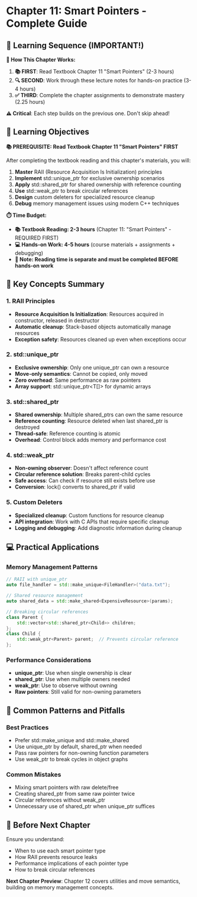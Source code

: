 # Chapter 11: Smart Pointers - Complete Guide

## 📖 Learning Sequence (IMPORTANT!)

**🔄 How This Chapter Works:**
1. **📚 FIRST**: Read Textbook Chapter 11 "Smart Pointers" (2-3 hours)
2. **🔍 SECOND**: Work through these lecture notes for hands-on practice (3-4 hours)
3. **✅ THIRD**: Complete the chapter assignments to demonstrate mastery (2.25 hours)

**⚠️ Critical**: Each step builds on the previous one. Don't skip ahead!

## 🎯 Learning Objectives

**📚 PREREQUISITE: Read Textbook Chapter 11 "Smart Pointers" FIRST**

After completing the textbook reading and this chapter's materials, you will:
1. **Master** RAII (Resource Acquisition Is Initialization) principles
2. **Implement** std::unique_ptr for exclusive ownership scenarios
3. **Apply** std::shared_ptr for shared ownership with reference counting
4. **Use** std::weak_ptr to break circular references
5. **Design** custom deleters for specialized resource cleanup
6. **Debug** memory management issues using modern C++ techniques

**⏱️ Time Budget:**
- **📚 Textbook Reading: 2-3 hours** (Chapter 11: "Smart Pointers" - REQUIRED FIRST)
- **💻 Hands-on Work: 4-5 hours** (course materials + assignments + debugging)
- **📖 Note: Reading time is separate and must be completed BEFORE hands-on work**

## 🧠 Key Concepts Summary

### **1. RAII Principles**
- **Resource Acquisition Is Initialization**: Resources acquired in constructor, released in destructor
- **Automatic cleanup**: Stack-based objects automatically manage resources
- **Exception safety**: Resources cleaned up even when exceptions occur

### **2. std::unique_ptr<T>**
- **Exclusive ownership**: Only one unique_ptr can own a resource
- **Move-only semantics**: Cannot be copied, only moved
- **Zero overhead**: Same performance as raw pointers
- **Array support**: std::unique_ptr<T[]> for dynamic arrays

### **3. std::shared_ptr<T>**
- **Shared ownership**: Multiple shared_ptrs can own the same resource
- **Reference counting**: Resource deleted when last shared_ptr is destroyed
- **Thread-safe**: Reference counting is atomic
- **Overhead**: Control block adds memory and performance cost

### **4. std::weak_ptr<T>**
- **Non-owning observer**: Doesn't affect reference count
- **Circular reference solution**: Breaks parent-child cycles
- **Safe access**: Can check if resource still exists before use
- **Conversion**: lock() converts to shared_ptr if valid

### **5. Custom Deleters**
- **Specialized cleanup**: Custom functions for resource cleanup
- **API integration**: Work with C APIs that require specific cleanup
- **Logging and debugging**: Add diagnostic information during cleanup

## 💻 Practical Applications

### **Memory Management Patterns**
```cpp
// RAII with unique_ptr
auto file_handler = std::make_unique<FileHandler>("data.txt");

// Shared resource management
auto shared_data = std::make_shared<ExpensiveResource>(params);

// Breaking circular references
class Parent {
    std::vector<std::shared_ptr<Child>> children;
};
class Child {
    std::weak_ptr<Parent> parent;  // Prevents circular reference
};
```

### **Performance Considerations**
- **unique_ptr**: Use when single ownership is clear
- **shared_ptr**: Use when multiple owners needed
- **weak_ptr**: Use to observe without owning
- **Raw pointers**: Still valid for non-owning parameters

## 🔧 Common Patterns and Pitfalls

### **Best Practices**
- Prefer std::make_unique and std::make_shared
- Use unique_ptr by default, shared_ptr when needed
- Pass raw pointers for non-owning function parameters
- Use weak_ptr to break cycles in object graphs

### **Common Mistakes**
- Mixing smart pointers with raw delete/free
- Creating shared_ptr from same raw pointer twice
- Circular references without weak_ptr
- Unnecessary use of shared_ptr when unique_ptr suffices

## 📝 Before Next Chapter

Ensure you understand:
- When to use each smart pointer type
- How RAII prevents resource leaks
- Performance implications of each pointer type
- How to break circular references

**Next Chapter Preview**: Chapter 12 covers utilities and move semantics, building on memory management concepts.